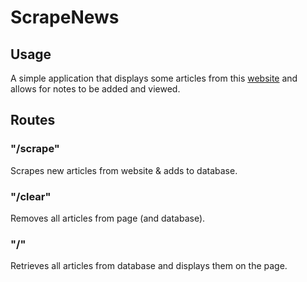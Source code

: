 # ScrapeNews

## Usage
A simple application that displays some articles from this [website](https://theconversation.com/us/topics/gaming-1806) and allows for notes to be added and viewed.

## Routes

### "/scrape"
Scrapes new articles from website & adds to database.

### "/clear"
Removes all articles from page (and database).

### "/"
Retrieves all articles from database and displays them on the page.